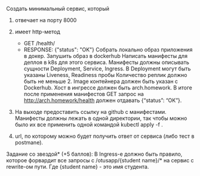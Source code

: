 Создать минимальный сервис, который

1. отвечает на порту 8000
2. имеет http-метод 
   - GET /health/ 
   - RESPONSE: {"status": "OK"}
   Cобрать локально образ приложения в докер.
   Запушить образ в dockerhub
   Написать манифесты для деплоя в k8s для этого сервиса.
   Манифесты должны описывать сущности Deployment, Service, Ingress.
   В Deployment могут быть указаны Liveness, Readiness пробы
   Количество реплик должно быть не меньше 2. Image контейнера должен быть указан с Dockerhub.
   Хост в ингрессе должен быть arch.homework. В итоге после применения манифестов GET запрос на http://arch.homework/health должен отдавать {“status”: “OK”}.
   
3. На выходе предоставить ссылку на github c манифестами. Манифесты должны лежать в одной директории, так чтобы можно было их все применить одной командой kubectl apply -f .
4. url, по которому можно будет получить ответ от сервиса (либо тест в postmanе). 
 
Задание со звездой* (+5 баллов):
   В Ingress-е должно быть правило, которое форвардит все запросы с /otusapp/{student name}/* на сервис с rewrite-ом пути. Где {student name} - это имя студента.

